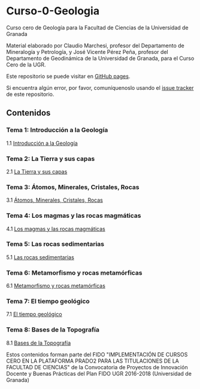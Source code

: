 # Curso-0-Geologia
Curso cero de Geología para la Facultad de Ciencias de la Universidad de Granada

Material elaborado por Claudio Marchesi, profesor del Departamento de Mineralogía y Petrología, y José Vicente Pérez Peña, profesor del Departamento de Geodinámica de la Universidad de Granada, para el Curso Cero de la UGR.

Este repositorio se puede visitar en [GitHub pages](https://cursos-0-fc-ugr.github.io/Geologia).

Si encuentra algún error, por favor, comuníquenoslo usando el [issue tracker](https://github.com/cursos-0-fc-ugr/Geologia/issues) de este repositorio.

## Contenidos

### Tema 1: Introducción a la Geología
1.1 [Introducción a la Geología](Tema1/geologia_1_1.html)  
  
### Tema 2: La Tierra y sus capas
2.1 [La Tierra y sus capas](Tema2/geologia_2_1.html)  


### Tema 3: Átomos, Minerales, Cristales, Rocas
3.1 [Átomos, Minerales, Cristales, Rocas](Tema3/geologia_3_1.html)  

### Tema 4: Los magmas y las rocas magmáticas
4.1 [Los magmas y las rocas magmáticas](Tema4/Geologia_4_1.html)  

### Tema 5: Las rocas sedimentarias
5.1 [Las rocas sedimentarias](Tema5/Geologia_5_1.html)  

### Tema 6: Metamorfismo y rocas metamórficas
6.1 [Metamorfismo y rocas metamórficas](Tema5/Geologia_6_1.html)  

### Tema 7: El tiempo geológico
7.1 [El tiempo geológico](Tema5/geologia_7_1.html)  

### Tema 8: Bases de la Topografía
8.1 [Bases de la Topografía](Tema5/geologia_8_1.html)  


Estos contenidos forman parte del FIDO "IMPLEMENTACIÓN DE CURSOS CERO EN LA PLATAFORMA PRADO2 PARA LAS TITULACIONES DE LA FACULTAD DE CIENCIAS" de la Convocatoria de Proyectos de Innovación Docente y Buenas Prácticas del Plan FIDO UGR 2016-2018 (Universidad de Granada)

